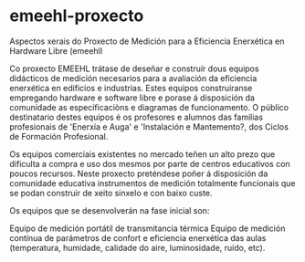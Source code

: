 # emeehl-proxecto
Aspectos xerais do Proxecto de Medición para a Eficiencia Enerxética en Hardware Libre (emeehlI


Co proxecto EMEEHL trátase de deseñar e construír dous equipos didácticos de medición necesarios para a avaliación da eficiencia enerxética en edificios e industrias. Estes equipos construiranse empregando hardware e software libre e porase á disposición da comunidade as especificaciòns e diagramas de funcionamento. O público destinatario destes equipos é os profesores e alumnos das familias profesionais de 'Enerxía e Auga' e 'Instalación e Mantemento?, dos Ciclos de Formación Profesional.

Os equipos comerciais existentes no mercado teñen un alto prezo que dificulta a compra e uso dos mesmos por parte de centros educativos con poucos recursos. Neste proxecto preténdese poñer á disposición da comunidade educativa instrumentos de medición totalmente funcionais que se podan construir de xeito sinxelo e con baixo custe.

Os equipos que se desenvolverán na fase inicial son:

Equipo de medición portátil de transmitancia térmica
Equipo de medición contínua de parámetros de confort e eficiencia enerxética das aulas (temperatura, humidade, calidade do aire, luminosidade, ruído, etc).

